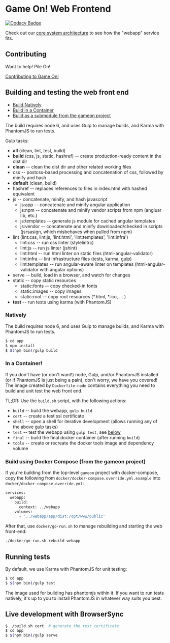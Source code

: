 # Game On! Web Frontend

[![Codacy Badge](https://api.codacy.com/project/badge/grade/97dba9bf5a944578b56831a974f225fa)](https://www.codacy.com/app/gameontext/gameon-webapp)

Check out our [core system architecture](https://book.gameontext.org/microservices/) to see how the "webapp" service fits.

## Contributing

Want to help! Pile On! 

[Contributing to Game On!](https://github.com/gameontext/gameon/blob/master/CONTRIBUTING.md)

## Building and testing the web front end 

* [Build Natively](#natively)
* [Build in a Container](#in-a-container)
* [Build as a submodule from the gameon project](#build-using-docker-compose-from-the-gameon-project)

The build requires node 6, and uses Gulp to manage builds, and Karma with PhantomJS to run tests.

Gulp tasks:

* **all** (clean, lint, test, build)
* **build** (css, js, static, hashref) -- create production-ready content in the dist dir
* **clean** -- clean the dist dir and other related working files
* css -- postcss-based processing and concatenation of css, followed by minify and hash
* **default** (clean, build)
* hashref -- replaces references to files in index.html with hashed equivalent
* js --  concatenate, minify, and hash javascript
  - js:app -- concatenate and minify angular application
  - js:npm -- concatenate and minify vendor scripts from npm (angluar lib, etc.)
  - js:templates -- generate js module for cached angular templates
  - js:vendor -- concatenate and minify downloaded/checked in scripts (jsrsasign, which misbehaves when pulled from npm)
* lint (lint:css, lint:js, 'lint:html', 'lint:templates', 'lint:infra')
  - lint:css -- run css linter (stylelintrc)
  - lint:js -- run js linter (jshint)
  - lint:html -- run html linter on static files (html-angular-validator)
  - lint:infra -- lint infrastructure files (tests, karma, gulp)
  - lint:templates --  run angular-aware linter on templates (html-angular-validator with angular options)
* serve -- build, load in a browser, and watch for changes
* static -- copy static resources
  - static:fonts -- copy checked-in fonts
  - static:images -- copy images
  - static:root -- copy root resources (*.html, *.ico, ... )
* **test** -- run tests using karma (with PhantomJS)

### Natively

The build requires node 6, and uses Gulp to manage builds, and Karma with PhantomJS to run tests.

```bash
$ cd app
$ npm install
$ $(npm bin)/gulp build
```

### In a Container!

If you don't have (or don't want!) node, Gulp, and/or PhantomJS installed (or if PhantomJS is just being a pain), don't worry, we have you covered! The image created by `Dockerfile-node` contains everything you need to build and unit test the web front end.

TL;DR: Use the `build.sh` script, with the following actions:
  
  - `build` -- build the webapp, `gulp build`
  - `cert`  -- create a test ssl certificate
  - `shell` -- open a shell for iterative development (allows running any of the above gulp tasks)
  - `test`  -- test the webapp using `gulp test`, see [below](#running-tests)  
  - `final` -- build the final docker container (after running `build`)
  - `tools` -- create or recreate the docker tools image and dependency volume

### Build using Docker Compose (from the gameon project)

If you're building from the top-level `gameon` project with docker-compose, copy the following from `docker/docker-compose.override.yml.example` into `docker/docker-compose.override.yml`:

```bash
services:
  webapp:
    build:
      context: ../webapp
    volumes:
      - '../webapp/app/dist:/opt/www/public'
```

After that, use `docker/go-run.sh` to manage rebuilding and starting the web front-end:

```bash
./docker/go-run.sh rebuild webapp
```

## Running tests

By default, we use Karma with PhantomJS for unit testing:

```bash
$ cd app
$ $(npm bin)/gulp test
```

The image used for building has phantomjs within it. If you want to run tests natively, it's up to you to install PhantomJS in whatever way suits you best.

## Live development with BrowserSync

```bash
$ ./build.sh cert  # generate the test certificate
$ cd app
$ $(npm bin)/gulp serve
```
